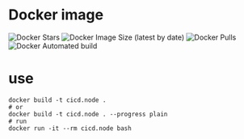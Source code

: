# Docker image

![Docker Stars](https://img.shields.io/docker/stars/vadik/cicd.node?style=for-the-badge)
![Docker Image Size (latest by date)](https://img.shields.io/docker/image-size/vadik/cicd.node?style=for-the-badge)
![Docker Pulls](https://img.shields.io/docker/pulls/vadik/cicd.node?style=for-the-badge)
![Docker Automated build](https://img.shields.io/docker/automated/vadik/cicd.node?style=for-the-badge)

# use
```shell
docker build -t cicd.node .
# or
docker build -t cicd.node . --progress plain
# run
docker run -it --rm cicd.node bash
```